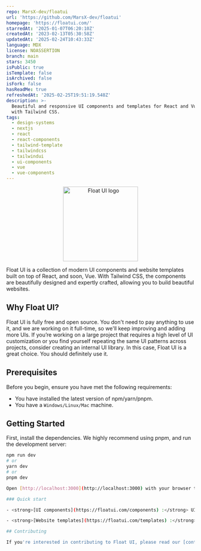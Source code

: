 ```yaml
---
repo: MarsX-dev/floatui
url: 'https://github.com/MarsX-dev/floatui'
homepage: 'https://floatui.com/'
starredAt: '2025-01-07T06:20:10Z'
createdAt: '2023-02-13T05:30:58Z'
updatedAt: '2025-02-24T10:43:33Z'
language: MDX
license: NOASSERTION
branch: main
stars: 3450
isPublic: true
isTemplate: false
isArchived: false
isFork: false
hasReadMe: true
refreshedAt: '2025-02-25T19:51:19.548Z'
description: >-
  Beautiful and responsive UI components and templates for React and Vue (soon)
  with Tailwind CSS.
tags:
  - design-systems
  - nextjs
  - react
  - react-components
  - tailwind-template
  - tailwindcss
  - tailwindui
  - ui-components
  - vue
  - vue-components
---
```


<p align="center">
  <a href="https://floatui.com/" rel="noopener" target="_blank"><img width="200" src="public/logo.svg" alt="Float UI logo"></a>
</p>

Float UI is a collection of modern UI components and website templates built on top of React, and soon, Vue. With Tailwind CSS, the components are beautifully designed and expertly crafted, allowing you to build beautiful websites.

## Why Float UI?

Float UI is fully free and open source. You don't need to pay anything to use it, and we are working on it full-time, so we'll keep improving and adding more UIs. If you’re working on a large project that requires a high level of UI customization or you find yourself repeating the same UI patterns across projects, consider creating an internal UI library. In this case, Float UI is a great choice. You should definitely use it.

## Prerequisites

Before you begin, ensure you have met the following requirements:

* You have installed the latest version of npm/yarn/pnpm.
* You have a `Windows/Linux/Mac` machine.

## Getting Started

First, install the dependencies. We highly recommend using pnpm, and run the development server:

```bash
npm run dev
# or
yarn dev
# or
pnpm dev

Open [http://localhost:3000](http://localhost:3000) with your browser to see the result.

### Quick start

- <strong>[UI components](https://floatui.com/components) :</strong> UI components for React and Vue (soon) with Tailwind, every example support both directions LTR and RTL.

- <strong>[Website templates](https://floatui.com/templates) :</strong> A collection of professional and beautifully designed website templates, built on top of React, Next.js and Nuxt (soon) with Tailwind CSS.

## Contributing

If you're interested in contributing to Float UI, please read our [contributing guide](https://github.com/MarsX-dev/floatui/blob/main/CONTRIBUTING.md) to learn about our development process before submitting a pull request.
